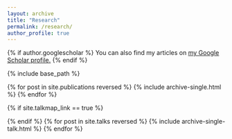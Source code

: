 ```yaml
---
layout: archive
title: "Research"
permalink: /research/
author_profile: true
---
```


{% if author.googlescholar %}
  You can also find my articles on <u><a href="{{author.googlescholar}}">my Google Scholar profile</a>.</u>
{% endif %}

{% include base_path %}

{% for post in site.publications reversed %}
  {% include archive-single.html %}
{% endfor %}


<!-- Conferences -->
{% if site.talkmap_link == true %}
<!-- <p style="text-decoration:underline;"><a href="/talkmap.html">See a map of all the places I've given a talk!</a></p> -->
{% endif %}
{% for post in site.talks reversed %}
  {% include archive-single-talk.html %}
{% endfor %}
